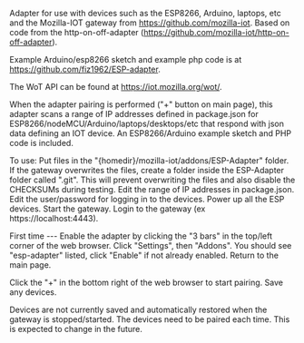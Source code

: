 Adapter for use with devices such as the ESP8266, Arduino, laptops, etc  and the Mozilla-IOT gateway from https://github.com/mozilla-iot.  Based on code from the http-on-off-adapter (https://github.com/mozilla-iot/http-on-off-adapter).

Example Arduino/esp8266 sketch and example php code is at https://github.com/fiz1962/ESP-adapter.

The WoT API can be found at https://iot.mozilla.org/wot/.

When the adapter pairing is performed ("+" button on main page), this adapter scans a range of IP addresses defined in package.json for ESP8266/nodeMCU/Arduino/laptops/desktops/etc that respond with json data defining an IOT device.  An ESP8266/Arduino example sketch and PHP code is included.

  To use:
  Put files in the "{homedir}/mozilla-iot/addons/ESP-Adapter" folder.  If the gateway overwrites the files, create a folder inside the ESP-Adapter folder called ".git".  This will prevent overwriting the files and also disable the CHECKSUMs during testing.
  Edit the range of IP addresses in package.json.
  Edit the user/password for logging in to the devices.
  Power up all the ESP devices.
  Start the gateway.
  Login to the gateway (ex https://localhost:4443).

  First time ---
    Enable the adapter by clicking the "3 bars" in the top/left corner of the web browser.
    Click "Settings", then "Addons".
    You should see "esp-adapter" listed, click "Enable" if not already enabled.
    Return to the main page.
  
  Click the "+" in the bottom right of the web browser to start pairing.
  Save any devices.

  Devices are not currently saved and automatically restored when the gateway is stopped/started.  The devices need to be paired each time.  This is expected to change in the future.

